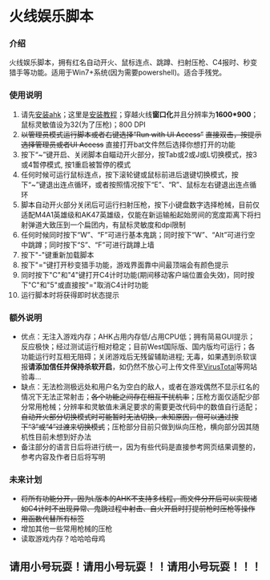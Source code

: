 # 火线娱乐脚本

### 介绍
火线娱乐脚本，拥有红名自动开火、鼠标连点、跳蹲、扫射压枪、C4报时、秒变猎手等功能。适用于Win7+系统(因为需要powershell)。适合手残党。

### 使用说明
1.  请先[安装ahk](https://www.autohotkey.com/download/ahk-install.exe)；这里是[安装教程](https://seujxh.wordpress.com/2018/09/11/ahk%E5%85%A5%E9%97%A8%E6%95%99%E7%A8%8B1-%E5%AE%89%E8%A3%85%E6%B5%81%E7%A8%8B/)；穿越火线**窗口化**并且分辨率为**1600*900**；鼠标灵敏值设为32(为了压枪)；800 DPI
2.  ~~以管理员模式运行脚本或者右键选择“Run with UI Access”~~ ~~直接双击，按提示选择管理员或者UI Access~~ 直接打开bat文件然后选择你想打开的功能
3.  按下“~”键开启、关闭脚本自瞄动开火部分，按Tab或2或J或L切换模式，按3或4暂停模式, 按1重启被暂停的模式
4.  任何时候可运行鼠标连点，按下滚轮键或鼠标前进后退键切换模式，按下“~”键退出连点循环，或者按照情况按下“E”、“R”、鼠标左右键退出连点循环
5.  脚本自动开火部分关闭后可运行扫射压枪，按下小键盘数字选择枪械，目前仅适配M4A1英雄级和AK47英雄级，仅能在新运输船起始房间的宽度距离下将扫射弹道大致压到一个扁团内，有鼠标灵敏度和dpi限制
6.  任何时候同时按下“W”、“F”可进行基本鬼跳；同时按下“W”、“Alt”可进行空中跳蹲；同时按下“S”、“F”可进行跳蹲上墙
7.  按下"-"键重新加载脚本
8.  按下"="键打开秒变猎手功能，游戏界面靠中间最顶端会有颜色提示
9.  同时按下"C"和"4"键打开C4计时功能(期间移动客户端位置会失效)，同时按下"C"和"5"或直接按"="取消C4计时功能
10.  运行脚本时将获得即时状态提示

### 额外说明
* 优点：无注入游戏内存；AHK占用内存低/占用CPU低；拥有简易GUI提示；反应极快；经过测试运行相对稳定；目前West国际版、国内版均可运行；各功能运行时互相无阻碍；关闭游戏后无残留辅助进程; 无毒，如果遇到杀软误报**请添加信任并保持杀软开启**，如仍然不放心可上传文件至[VirusTotal](https://www.virustotal.com/gui/)等网站验毒...
* 缺点：无法检测极远处和用户名为空白的敌人，或者在游戏偶然不显示红名的情况下无法正常射击；~~各个功能之间存在相互干扰机率~~；压枪方面仅适配少部分常用枪械；分辨率和灵敏值未满足要求的需要更改代码中的数值自行适配；~~自动开火部分切换模式时可能暂时无法切换，未知原因，但可以通过按下“3”或“4”过渡来切换模式~~；压枪部分目前只做到纵向压枪，横向部分因其随机性目前未想到好办法
* 备注部分的语言日后将进行统一，因为有些代码是直接参考网页结果调整的，参考内容及作者日后将写明

### 未来计划
* ~~将所有功能分开，因为L版本的AHK不支持多线程，而文件分开后可以实现诸如C4计时不出现异常、鬼跳过程中射击、自火开启时打提前枪时压枪等操作~~
* ~~用函数代替所有标签~~
* 增加其他一些常用枪械的压枪
* 读取游戏内存？哈哈哈母鸡
## 请用小号玩耍！请用小号玩耍！！请用小号玩耍！！！
